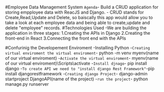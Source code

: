 #Employee Data Management System
`Agenda`- Build a CRUD application for storing empployee data with ReacJS and Django.
        - CRUD stands for Create,Read,Update and Delete, so baiscally this app would 
          allow you to  take a look at each employee data and being able to create,update 
          and delete "employee" records.
#Technologies Used
   -We are building the application in three stages:
    1.Creating the APIs in Django
    2.Creating the front-end in React
    3.Connecting the front end with the APIs

#Confurinig the Developement Enviroment
-Installing Python
-`Creating virtual enviroment the virtual enviroment`- python -m venv myenv(name of our virtual enviroment)
-`Activate the virtual enviroment`- myenv(name of our virtual enviroment)\Scripts\activate
-`Install djnago`- pip install django
-`To create API we need to "install django Rest Framework"`-pip install djangorestframework
-`Creating django Project`- django-admin startproject DjangoAPI(name of the project)
-`run the project`- python manage.py runserver

